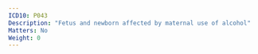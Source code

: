 ```yaml
---
ICD10: P043
Description: "Fetus and newborn affected by maternal use of alcohol"
Matters: No
Weight: 0
---
```



